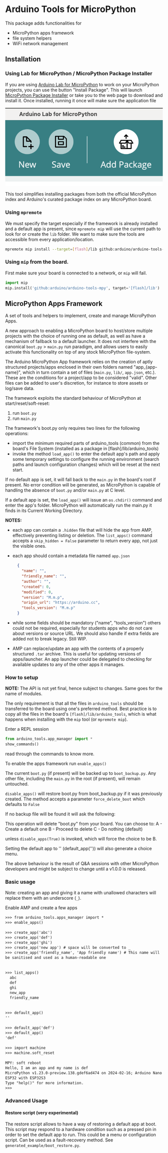 # Arduino Tools for MicroPython

This package adds functionalities for

* MicroPython apps framework
* file system helpers
* WiFi network management

## Installation

### Using Lab for MicroPython / MicroPython Package Installer

If you are using [Arduino Lab for MicroPython](https://labs.arduino.cc/en/labs/micropython) to work on your MicroPython projects, you can use the button "Install Package". This will launch [MicroPython Package Installer](https://labs.arduino.cc/en/labs/micropython-package-installer) or take you to the web page to download and install it.
Once installed, running it once will make sure the application file 

![Install package](assets/package_installer_button.png)

This tool simplifies installing packages from both the official MicroPython index and Arduino's curated package index on any MicroPython board.

### Using `mpremote`

We must specify the target especially if the framework is already installed and a default app is present, since `mpremote mip` will use the current path to look for or create the `lib` folder.
We want to make sure the tools are accessible from every application/location.

```bash
mpremote mip install --target=[flash]/lib github:arduino/arduino-tools-mpy
```

### Using `mip` from the board.

First make sure your board is connected to a network, or `mip` will fail.

```python
import mip
mip.install('github:arduino/arduino-tools-mpy', target='[flash]/lib')
```

## MicroPython Apps Framework

A set of tools and helpers to implement, create and manage MicroPython Apps.

A new approach to enabling a MicroPython board to host/store multiple projects with the choice of running one as default, as well as have a mechanism of fallback to a default launcher.
It does not interfere with the canonical `boot.py`  > `main.py` run paradigm, and allows users to easily activate this functionality on top of any stock MicroPython file-system.

The Arduino MicroPython App framework relies on the creation of aptly structured projects/apps enclosed in their own folders named "app_{app-name}", which in turn contain a set of files (`main.py`, `lib/`, `app.json`, etc.).
These are the conditions for a project/app to be considered "valid".
Other files can be added to user's discretion, for instance to store assets or log/save data.

The framework exploits the standard behaviour of MicroPython at start/reset/soft-reset:

1. run `boot.py`
1. run `main.py`

The framework's boot.py only requires two lines for the following operations:

* import the minimum required parts of arduino_tools (common) from the board's File System (installed as a package in [flash]/lib/arduino_tools)
* invoke the method `load_app()` to enter the default app's path and apply some temporary settings to configure the running environment (search paths and launch configuration changes) which will be reset at the next start.

If no default app is set, it will fall back to the `main.py` in the board's root if present.
No error condition will be generated, as MicroPython is capable of handling the absence of `boot.py` and/or `main.py` at C level.

If a default app is set, the `load_app()` will issue an `os.chdir()` command and enter the app's folder.
MicroPython will automatically run the main.py it finds in its Current Working Directory.

**NOTES:**

* each app can contain a `.hidden` file that will hide the app from AMP, effectively preventing listing or deletion.
The `list_apps()` command accepts a `skip_hidden = False` parameter to return every app, not just the visible ones.

* each app should contain a metadata file named `app.json`

  ```json
    {
      "name": "",
      "friendly_name": "",
      "author": "", 
      "created": 0, 
      "modified": 0, 
      "version": "M.m.p", 
      "origin_url": "https://arduino.cc", 
      "tools_version": "M.m.p"
    }
  ```

* while some fields should be mandatory ("name", "tools_version") others could not be required, especially for students apps who do not care about versions or source URL.
We should also handle if extra fields are added not to break legacy.
Still WIP.

* AMP can replace/update an app with the contents of a properly structured `.tar` archive.
This is useful for updating versions of apps/launcher.
An app launcher could be delegated to checking for available updates to any of the other apps it manages.

### How to setup

**NOTE:** The API is not yet final, hence subject to changes.
Same goes for the name of modules.

The only requirement is that all the files in `arduino_tools` should be transferred to the board using one's preferred method.
Best practice is to copy all the files in the board's `[flash]/lib/arduino_tools`, which is what happens when installing with the `mip` tool (or `mpremote mip`).

Enter a REPL session

```python
from arduino_tools.app_manager import *
show_commands()
```

read through the commands to know more.

To enable the apps framework run
`enable_apps()`

The current `boot.py` (if present) will be backed up to `boot_backup.py`.
Any other file, including the `main.py` in the root (if present), will remain untouched.

`disable_apps()` will restore boot.py from boot_backup.py if it was previously created.
The method accepts a parameter `force_delete_boot` which defaults to `False`

If no backup file will be found it will ask the following:

This operation will delete "boot.py" from your board.
You can choose to:
A - Create a default one
B - Proceed to delete
C - Do nothing (default)

unless `disable_apps(True)` is invoked, which will force the choice to be B.

Setting the default app to '' (default_app('')) will also generate a choice menu.

The above behaviour is the result of Q&A sessions with other MicroPython developers and might be subject to change until a v1.0.0 is released.

### Basic usage

Note: creating an app and giving it a name with unallowed characters will replace them with an underscore (`_`).

Enable AMP and create a few apps

```shell
>>> from arduino_tools.apps_manager import *
>>> enable_apps()

>>> create_app('abc')
>>> create_app('def')
>>> create_app('ghi')
>>> create_app('new app') # space will be converted to _
>>> create_app('friendly_name', 'App friendly name') # This name will be sanitised and used as a human-readable one


>>> list_apps()
  abc
  def
  ghi
  new_app
  friendly_name


>>> default_app()
''

>>> default_app('def')
>>> default_app()
'def'

>>> import machine
>>> machine.soft_reset

MPY: soft reboot
Hello, I am an app and my name is def
MicroPython v1.23.0-preview.138.gdef6ad474 on 2024-02-16; Arduino Nano ESP32 with ESP32S3
Type "help()" for more information.
>>> 
```

### Advanced Usage

#### Restore script (very experimental)

The restore script allows to have a way of restoring a default app at boot.
This script may respond to a hardware condition such as a pressed pin in order to set the default app to run.
This could be a menu or configuration script.
Can be used as a fault-recovery method.
See `generated_example/boot_restore.py`.
